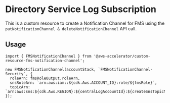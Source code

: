 # Directory Service Log Subscription

This is a custom resource to create a Notification Channel for FMS using the `putNotificationChannel & deleteNotificationChannel` API call.

## Usage

    import { FMSNotificationChannel } from '@aws-accelerator/custom-resource-fms-notification-channel';

    new FMSNotificationChannel(accountStack, `FMSNotificationChannel-Security`, {
      roleArn: fmsRoleOutput.roleArn,
      snsRoleArn: `arn:aws:iam::${cdk.Aws.ACCOUNT_ID}:role/${fmsRole}`,
      topicArn: `arn:aws:sns:${cdk.Aws.REGION}:${centralLogAccountId}:${createSnsTopicName(fmsNotificationAlertLevel)}`,
    });
